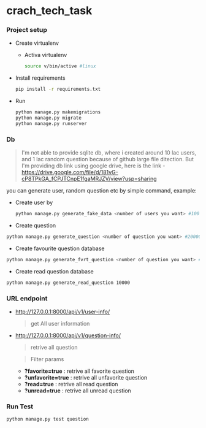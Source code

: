 # crach_tech_task

### Project setup
* Create virtualenv
    * Activa virtualenv
      
      ```bash
      source v/bin/active #linux
      ```
* Install requirements
  
  ```bash
  pip install -r requirements.txt
  ```
* Run
  
  ```bash
  python manage.py makemigrations
  python manage.py migrate
  python manage.py runserver
  ```
### Db 
> I'm not able to provide sqlite db, where i created around 10 lac users, and 1 lac random question because of github large file ditection.
> But I'm providing db link using google drive, here is the link - https://drive.google.com/file/d/181vG-cP8TPkGA_fCPJTCnpE1fgaMRJZV/view?usp=sharing

you can generate user, random question etc by simple command, example:
* Create user by

  ```bash
  python manage.py generate_fake_data <number of users you want> #100000
  ```
* Create question

```bash
python manage.py generate_question <number of question you want> #200000
```
* Create favourite question database
```bash
python manage.py generate_fvrt_question <number of question you want> #200000
```
* Create read question database
```bash
python manage.py generate_read_question 10000
```

### URL endpoint
  * http://127.0.0.1:8000/api/v1/user-info/
    > get All user information

  * http://127.0.0.1:8000/api/v1/question-info/
    > retrive all question
    
    > Filter params
      * **?favorite=true** : retrive all favorite question
      * **?unfavorite=true** : retrive all unfavorite question
      * **?read=true** : retrive all read question
      * **?unread=true** : retrive all unread question

### Run Test
```bash
python manage.py test question
```


        
  


